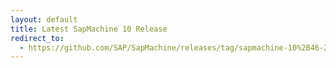 ```yaml
---
layout: default
title: Latest SapMachine 10 Release
redirect_to:
  - https://github.com/SAP/SapMachine/releases/tag/sapmachine-10%2B46-2
---
```

